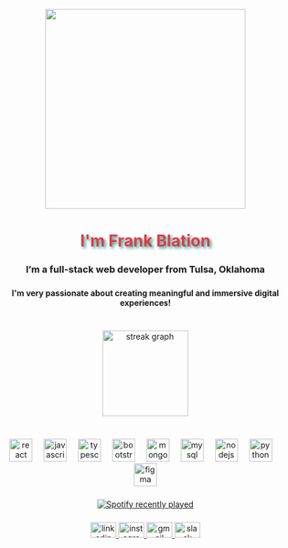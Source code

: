 <br clear="both">

<div align="center">
  <img height="350" src="https://media.giphy.com/media/GdY09jvpgCDcWgmI7w/giphy.gif"  />
</div>

###

<h1 align="center" style="color: #e63946; text-shadow: 3px 3px 5px #2a9d8f;">
  I'm Frank Blation
</h1>

###

<h3 align="center">I’m a full-stack web developer from Tulsa, Oklahoma</h3>

###

<h4 align="center">I'm very passionate about creating meaningful and immersive digital experiences!</h4>

###

<br clear="both">

<div align="center">
  <img src="https://streak-stats.demolab.com?user=Frankblation&locale=en&mode=daily&theme=dark&hide_border=false&border_radius=5&order=3" height="150" alt="streak graph"  />
</div>

###

<br clear="both">

<div align="center">
  <img src="https://cdn.jsdelivr.net/gh/devicons/devicon/icons/react/react-original.svg" height="40" alt="react logo"  />
  <img width="12" />
  <img src="https://cdn.jsdelivr.net/gh/devicons/devicon/icons/javascript/javascript-original.svg" height="40" alt="javascript logo"  />
  <img width="12" />
  <img src="https://cdn.jsdelivr.net/gh/devicons/devicon/icons/typescript/typescript-original.svg" height="40" alt="typescript logo"  />
  <img width="12" />
  <img src="https://cdn.jsdelivr.net/gh/devicons/devicon/icons/bootstrap/bootstrap-original.svg" height="40" alt="bootstrap logo"  />
  <img width="12" />
  <img src="https://cdn.jsdelivr.net/gh/devicons/devicon/icons/mongodb/mongodb-original.svg" height="40" alt="mongodb logo"  />
  <img width="12" />
  <img src="https://cdn.jsdelivr.net/gh/devicons/devicon/icons/mysql/mysql-original.svg" height="40" alt="mysql logo"  />
  <img width="12" />
  <img src="https://cdn.jsdelivr.net/gh/devicons/devicon/icons/nodejs/nodejs-original.svg" height="40" alt="nodejs logo"  />
  <img width="12" />
  <img src="https://cdn.jsdelivr.net/gh/devicons/devicon/icons/python/python-original.svg" height="40" alt="python logo"  />
  <img width="12" />
  <img src="https://cdn.jsdelivr.net/gh/devicons/devicon/icons/figma/figma-original.svg" height="40" alt="figma logo"  />
</div>

###

<div align="center">
  <a href="https://open.spotify.com/user/frankblation">
    <img src="https://spotify-recently-played-readme.vercel.app/api?user=frankblation&count=4&unique=false" alt="Spotify recently played"  />
  </a>
</div>

###

<div align="center">
  <a href="https://www.linkedin.com/in/frankblation" target="_blank">
    <img src="https://raw.githubusercontent.com/maurodesouza/profile-readme-generator/master/src/assets/icons/social/linkedin/default.svg" width="45" height="27" alt="linkedin logo"  />
  </a>
  <a href="https://www.instagram.com/frankblation/" target="_blank">
    <img src="https://raw.githubusercontent.com/maurodesouza/profile-readme-generator/master/src/assets/icons/social/instagram/default.svg" width="45" height="27" alt="instagram logo"  />
  </a>
  <a href="Frankblation@gmail.com" target="_blank">
    <img src="https://raw.githubusercontent.com/maurodesouza/profile-readme-generator/master/src/assets/icons/social/gmail/default.svg" width="45" height="27" alt="gmail logo"  />
  </a>
  <img src="https://raw.githubusercontent.com/maurodesouza/profile-readme-generator/master/src/assets/icons/social/slack/default.svg" width="45" height="27" alt="slack logo"  />
</div>

###
